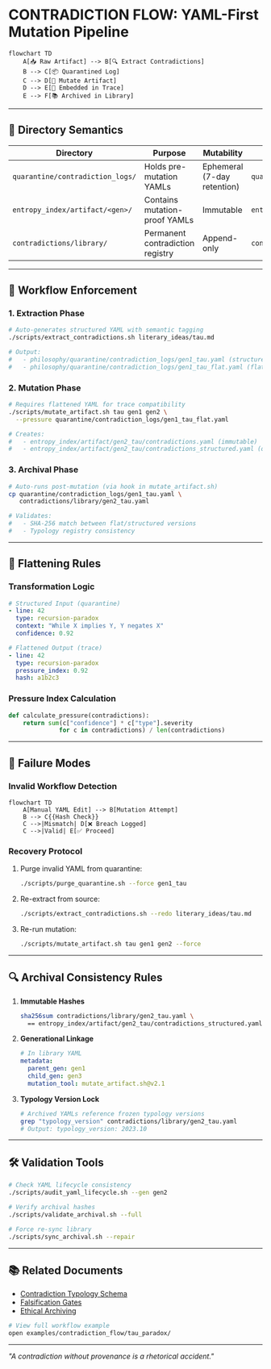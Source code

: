 # CONTRADICTION FLOW: YAML-First Mutation Pipeline

```mermaid
flowchart TD
    A[📥 Raw Artifact] --> B[🔍 Extract Contradictions]
    B --> C[📦 Quarantined Log]
    C --> D[🧬 Mutate Artifact]
    D --> E[📜 Embedded in Trace]
    E --> F[📚 Archived in Library]
```

---

## 📂 Directory Semantics

| Directory | Purpose | Mutability | Example Path |
|-----------|---------|------------|--------------|
| `quarantine/contradiction_logs/` | Holds pre-mutation YAMLs | Ephemeral (7-day retention) | `quarantine/contradiction_logs/gen1_tau.yaml` |
| `entropy_index/artifact/<gen>/` | Contains mutation-proof YAMLs | Immutable | `entropy_index/artifact/gen2_tau/contradictions.yaml` |
| `contradictions/library/` | Permanent contradiction registry | Append-only | `contradictions/library/gen2_tau.yaml` |

---

## 🔄 Workflow Enforcement

### 1. Extraction Phase
```bash
# Auto-generates structured YAML with semantic tagging
./scripts/extract_contradictions.sh literary_ideas/tau.md

# Output: 
#   - philosophy/quarantine/contradiction_logs/gen1_tau.yaml (structured)
#   - philosophy/quarantine/contradiction_logs/gen1_tau_flat.yaml (flattened)
```

### 2. Mutation Phase
```bash
# Requires flattened YAML for trace compatibility
./scripts/mutate_artifact.sh tau gen1 gen2 \
  --pressure quarantine/contradiction_logs/gen1_tau_flat.yaml

# Creates:
#   - entropy_index/artifact/gen2_tau/contradictions.yaml (immutable)
#   - entropy_index/artifact/gen2_tau/contradictions_structured.yaml (original)
```

### 3. Archival Phase
```bash
# Auto-runs post-mutation (via hook in mutate_artifact.sh)
cp quarantine/contradiction_logs/gen1_tau.yaml \
   contradictions/library/gen2_tau.yaml

# Validates:
#   - SHA-256 match between flat/structured versions
#   - Typology registry consistency
```

---

## 🧬 Flattening Rules

### Transformation Logic
```yaml
# Structured Input (quarantine)
- line: 42
  type: recursion-paradox
  context: "While X implies Y, Y negates X"
  confidence: 0.92

# Flattened Output (trace)
- line: 42
  type: recursion-paradox  
  pressure_index: 0.92
  hash: a1b2c3
```

### Pressure Index Calculation
```python
def calculate_pressure(contradictions):
    return sum(c["confidence"] * c["type"].severity 
              for c in contradictions) / len(contradictions)
```

---

## 🚨 Failure Modes

### Invalid Workflow Detection
```mermaid
flowchart TD
    A[Manual YAML Edit] --> B[Mutation Attempt]
    B --> C{{Hash Check}}
    C -->|Mismatch| D[❌ Breach Logged]
    C -->|Valid| E[✅ Proceed]
```

### Recovery Protocol
1. Purge invalid YAML from quarantine:
   ```bash
   ./scripts/purge_quarantine.sh --force gen1_tau
   ```
2. Re-extract from source:
   ```bash
   ./scripts/extract_contradictions.sh --redo literary_ideas/tau.md
   ```
3. Re-run mutation:
   ```bash
   ./scripts/mutate_artifact.sh tau gen1 gen2 --force
   ```

---

## 🔍 Archival Consistency Rules

1. **Immutable Hashes**
   ```bash
   sha256sum contradictions/library/gen2_tau.yaml \
     == entropy_index/artifact/gen2_tau/contradictions_structured.yaml
   ```

2. **Generational Linkage**
   ```yaml
   # In library YAML
   metadata:
     parent_gen: gen1
     child_gen: gen3
     mutation_tool: mutate_artifact.sh@v2.1
   ```

3. **Typology Version Lock**
   ```bash
   # Archived YAMLs reference frozen typology versions
   grep "typology_version" contradictions/library/gen2_tau.yaml
   # Output: typology_version: 2023.10
   ```

---

## 🛠️ Validation Tools

```bash
# Check YAML lifecycle consistency
./scripts/audit_yaml_lifecycle.sh --gen gen2

# Verify archival hashes
./scripts/validate_archival.sh --full

# Force re-sync library
./scripts/sync_archival.sh --repair
```

---

## 📚 Related Documents
- [Contradiction Typology Schema](CONTRADICTION_CLASSIFICATION.md)  
- [Falsification Gates](FALSIFICATION.md#mutation-preconditions)  
- [Ethical Archiving](ETHICS.md#contradiction-preservation)  

```bash
# View full workflow example
open examples/contradiction_flow/tau_paradox/
```

---

*"A contradiction without provenance is a rhetorical accident."*  

